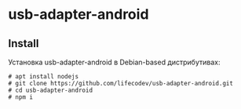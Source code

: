 # usb-adapter-android

## Install
Установка usb-adapter-android в Debian-based дистрибутивах:
```
# apt install nodejs 
# git clone https://github.com/lifecodev/usb-adapter-android.git
# cd usb-adapter-android
# npm i
```
